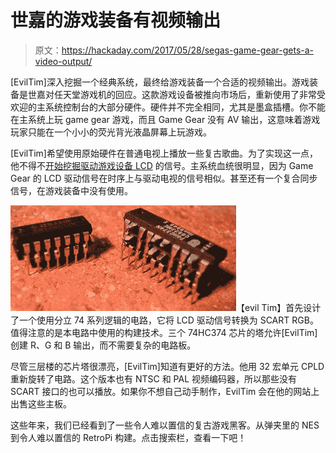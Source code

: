 # 世嘉的游戏装备有视频输出

> 原文：<https://hackaday.com/2017/05/28/segas-game-gear-gets-a-video-output/>

[EvilTim]深入挖掘一个经典系统，最终给游戏装备一个合适的视频输出。游戏装备是世嘉对任天堂游戏机的回应。这款游戏设备被推向市场后，重新使用了非常受欢迎的主系统控制台的大部分硬件。硬件并不完全相同，尤其是墨盒插槽。你不能在主系统上玩 game gear 游戏，而且 Game Gear 没有 AV 输出，这意味着游戏玩家只能在一个小小的荧光背光液晶屏幕上玩游戏。

[EvilTim]希望使用原始硬件在普通电视上播放一些复古歌曲。为了实现这一点，他不得不[开始挖掘驱动游戏设备 LCD](http://members.optusnet.com.au/eviltim/ggrgb/ggrgb.html) 的信号。主系统血统很明显，因为 Game Gear 的 LCD 驱动信号在时序上与驱动电视的信号相似。甚至还有一个复合同步信号，在游戏装备中没有使用。

![](img/0030b1038d5e61b3b0235db9dcc78521.png)【evil Tim】首先设计了一个使用分立 74 系列逻辑的电路，它将 LCD 驱动信号转换为 SCART RGB。值得注意的是本电路中使用的构建技术。三个 74HC374 芯片的塔允许[EvilTim]创建 R、G 和 B 输出，而不需要复杂的电路板。

尽管三层楼的芯片塔很漂亮，[EvilTim]知道有更好的方法。他用 32 宏单元 CPLD 重新旋转了电路。这个版本也有 NTSC 和 PAL 视频编码器，所以那些没有 SCART 接口的也可以播放。如果你不想自己动手制作，EvilTim 会在他的网站上出售这些主板。

这些年来，我们已经看到了一些令人难以置信的复古游戏黑客。从弹夹里的 NES 到令人难以置信的 RetroPi 构建。点击搜索栏，查看一下吧！